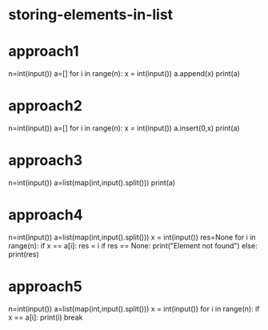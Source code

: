 # storing-elements-in-list
# approach1
n=int(input())
a=[]
for i in range(n):
  x = int(input())
  a.append(x)
print(a)


# approach2
n=int(input())
a=[]
for i in range(n):
  x = int(input())
  a.insert(0,x)
print(a)

# approach3
n=int(input())
a=list(map(int,input().split()))
print(a)

# approach4
n=int(input())
a=list(map(int,input().split()))
x = int(input())
res=None
for i in range(n):
  if x == a[i]:
    res = i
if res == None:
  print("Element not found")
else:
  print(res)

# approach5
n=int(input())
a=list(map(int,input().split()))
x = int(input())
for i in range(n):
  if x == a[i]:
    print(i)
    break
